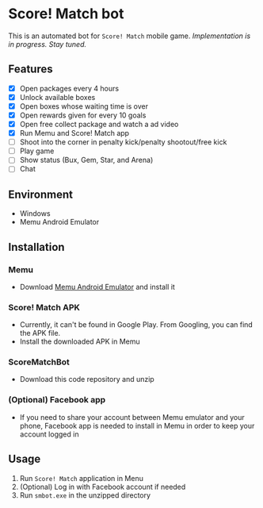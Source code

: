 # Score! Match bot
This is an automated bot for `Score! Match` mobile game. *Implementation is in progress. Stay tuned.*

## Features
- [X] Open packages every 4 hours
- [X] Unlock available boxes
- [X] Open boxes whose waiting time is over
- [X] Open rewards given for every 10 goals
- [X] Open free collect package and watch a ad video
- [X] Run Memu and Score! Match app
- [ ] Shoot into the corner in penalty kick/penalty shootout/free kick
- [ ] Play game
- [ ] Show status (Bux, Gem, Star, and Arena)
- [ ] Chat

## Environment
- Windows
- Memu Android Emulator

## Installation
### Memu
- Download [Memu Android Emulator](https://www.memuplay.com/) and install it
### Score! Match APK
- Currently, it can't be found in Google Play. From Googling, you can find the APK file.
- Install the downloaded APK in Memu
### ScoreMatchBot
- Download this code repository and unzip
### (Optional) Facebook app
- If you need to share your account between Memu emulator and your phone, Facebook app is needed to install in Memu in order to keep your account logged in

## Usage
1. Run `Score! Match` application in Menu
2. (Optional) Log in with Facebook account if needed
3. Run `smbot.exe` in the unzipped directory
